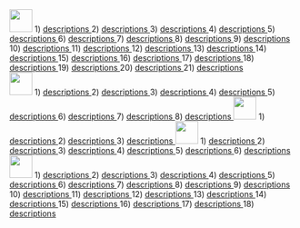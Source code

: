 <img height="40px" src="https://img.shields.io/badge/React-20232A?style=for-the-badge&logo=react&logoColor=61DAFB" />
1) <a href="https://github.com/Mishka-Sakhelashvili/React__FacebookLogin">  descriptions   </a> 
2) <a href="https://github.com/Mishka-Sakhelashvili/React__Manchester">  descriptions   </a>
3) <a href="https://github.com/Mishka-Sakhelashvili/React__Dimash__LandingPage">  descriptions   </a>
4) <a href="https://github.com/Mishka-Sakhelashvili/REACT__PlacesApp">  descriptions   </a>
5) <a href="https://github.com/Mishka-Sakhelashvili/React__Blog">  descriptions   </a>
6) <a href="https://github.com/Mishka-Sakhelashvili/React__AmazingCubeNavigation">  descriptions   </a>
7) <a href="https://github.com/Mishka-Sakhelashvili/React__Commerce.js">  descriptions   </a>
8) <a href="https://github.com/Mishka-Sakhelashvili/MongoDb__Express__React__Node__CrudOperation">  descriptions   </a>
9) <a href="https://github.com/Mishka-Sakhelashvili/React__FrontToBack">  descriptions   </a>
10) <a href="https://github.com/Mishka-Sakhelashvili/React__VoiceMan">  descriptions   </a>
11) <a href="https://github.com/Mishka-Sakhelashvili/React__Express__Socket.io__ChatApp">  descriptions   </a>
12) <a href="https://github.com/Mishka-Sakhelashvili/React__Gif">  descriptions   </a>
13) <a href="https://github.com/Mishka-Sakhelashvili/React__ChatDemo">  descriptions   </a>
14) <a href="https://github.com/Mishka-Sakhelashvili/React__Actor">  descriptions   </a>
15) <a href="https://github.com/Mishka-Sakhelashvili/React__Covd19">  descriptions   </a>
16) <a href="https://github.com/Mishka-Sakhelashvili/React__Test">  descriptions   </a>
17) <a href="https://github.com/Mishka-Sakhelashvili/React__Context">  descriptions   </a>
18) <a href="https://github.com/Mishka-Sakhelashvili/React__PostManagment">  descriptions   </a>
19) <a href="https://github.com/Mishka-Sakhelashvili/React__ToDo">  descriptions   </a>
20) <a href="https://github.com/Mishka-Sakhelashvili/React__GameApp">  descriptions   </a>
21) <a href="https://github.com/Mishka-Sakhelashvili/React__Express__PDFGenerator">  descriptions   </a>

<br />

<img height="40px" src="https://img.shields.io/badge/React_Native-20232A?style=for-the-badge&logo=react&logoColor=61DAFB" />
1) <a href="https://github.com/Mishka-Sakhelashvili/RN__SalesAppDemo">  descriptions   </a> 
2) <a href="https://github.com/Mishka-Sakhelashvili/RN__RestaurantSearch">  descriptions   </a>
3) <a href="https://github.com/Mishka-Sakhelashvili/RN__RecipeApp">  descriptions   </a>
4) <a href="https://github.com/Mishka-Sakhelashvili/RN__Camera">  descriptions   </a>
5) <a href="https://github.com/Mishka-Sakhelashvili/RN__Booking__UI">  descriptions   </a>
6) <a href="https://github.com/Mishka-Sakhelashvili/RN__AppHouses">  descriptions   </a>
7) <a href="https://github.com/Mishka-Sakhelashvili/RN__Delivery__UI">  descriptions   </a>
8) <a href="https://github.com/Mishka-Sakhelashvili/RN__Express__MongoDB__CargonApp">  descriptions   </a>



<img height="40px" src="https://img.shields.io/badge/Vue.js-35495E?style=for-the-badge&logo=vue.js&logoColor=4FC08D" />
1) <a href="https://github.com/Mishka-Sakhelashvili/VUE3__DemoApp">  descriptions   </a> 
2) <a href="https://github.com/Mishka-Sakhelashvili/Vue__Manager">  descriptions   </a> 
3) <a href="https://github.com/Mishka-Sakhelashvili/VUE__MVC">  descriptions   </a> 


<img height="40px" src="https://img.shields.io/badge/Node.js-43853D?style=for-the-badge&logo=node.js&logoColor=white" />
1) <a href="https://github.com/Mishka-Sakhelashvili/Express__Ejs">  descriptions   </a> 
2) <a href="https://github.com/Mishka-Sakhelashvili/Express__Handlebars">  descriptions   </a> 
3) <a href="https://github.com/Mishka-Sakhelashvili/Express__Pug">  descriptions   </a> 
4) <a href="https://github.com/Mishka-Sakhelashvili/Express__Sequelize__CRUD">  descriptions   </a> 
5) <a href="https://github.com/Mishka-Sakhelashvili/Node__Mongo__ShopApp">  descriptions   </a> 
6) <a href="https://github.com/Mishka-Sakhelashvili/EXPRESS__RESTAPI__PlacesApp">  descriptions   </a> 



<img height="40px" src="https://img.shields.io/badge/JavaScript-F7DF1E?style=for-the-badge&logo=javascript&logoColor=black" />
1) <a href="https://github.com/Mishka-Sakhelashvili/JS__Quiz">  descriptions   </a> 
2) <a href="https://github.com/Mishka-Sakhelashvili/JQuery__FullPageScroll">  descriptions   </a>
3) <a href="https://github.com/Mishka-Sakhelashvili/JS__ConstructionCompanyWhite">  descriptions   </a>
4) <a href="https://github.com/Mishka-Sakhelashvili/JQuery__AnimatedSlider">  descriptions   </a>
5) <a href="https://github.com/Mishka-Sakhelashvili/JS__Function">  descriptions   </a>
6) <a href="https://github.com/Mishka-Sakhelashvili/JS__LocalStorage">  descriptions   </a>
7) <a href="https://github.com/Mishka-Sakhelashvili/JS__Todo">  descriptions   </a>
8) <a href="https://github.com/Mishka-Sakhelashvili/JS__AlanAi">  descriptions   </a>
9) <a href="https://github.com/Mishka-Sakhelashvili/JS__Wallet">  descriptions   </a>
10) <a href="https://github.com/Mishka-Sakhelashvili/MarkUp__Freedom">  descriptions   </a>
11) <a href="https://github.com/Mishka-Sakhelashvili/MarkUp__Hotel">  descriptions   </a>
12) <a href="https://github.com/Mishka-Sakhelashvili/MarkUp__Natours">  descriptions   </a>
13) <a href="https://github.com/Mishka-Sakhelashvili/JS__FormValidator">  descriptions   </a>
14) <a href="https://github.com/Mishka-Sakhelashvili/JS__CountDown">  descriptions   </a>
15) <a href="https://github.com/Mishka-Sakhelashvili/JS__Count">  descriptions   </a>
16) <a href="https://github.com/Mishka-Sakhelashvili/JS__InfiniteScroll">  descriptions   </a>
17) <a href="https://github.com/Mishka-Sakhelashvili/JS__Count">  descriptions   </a>
18) <a href="https://github.com/Mishka-Sakhelashvili/RN__Express__MongoDB__CargonApp">  descriptions   </a>


